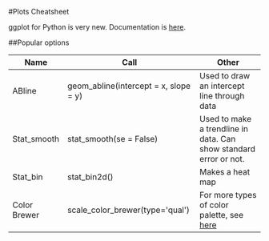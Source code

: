 #Plots Cheatsheet

ggplot for Python is very new. Documentation is [here](http://ggplot.yhathq.com/docs/).

##Popular options

|Name | Call | Other |
|-----|------|-------|
|ABline| geom_abline(intercept = x, slope = y) | Used to draw an intercept line through data |
|Stat_smooth | stat_smooth(se = False) | Used to make a trendline in data. Can show standard error or not. |
|Stat_bin | stat_bin2d() | Makes a heat map | 
| Color Brewer | scale_color_brewer(type='qual') | For more types of color palette, see [here](http://ggplot.yhathq.com/docs/scale_color_brewer.html) |
